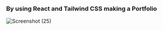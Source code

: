 ### By using React and Tailwind CSS making a Portfolio 
![Screenshot (25)](https://github.com/akankshajadhav1/MyPortfolio/assets/75427676/6e088401-9d7e-488a-9a76-dce000019ccc)
